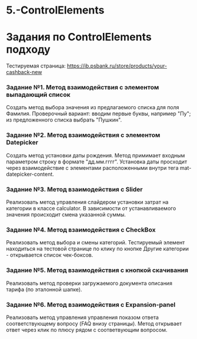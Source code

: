 # 5.-ControlElements
# Задания по ControlElements подходу

Тестируемая страница:  https://ib.psbank.ru/store/products/your-cashback-new 

### Задание №1. Метод взаимодействия с элементом выпадающий список
Создать метод выбора значения из предлагаемого списка для поля Фамилия.
Проверочный вариант: вводим первые буквы, например "Пу"; из предложенного списка выбрать "Пушкин".


### Задание №2. Метод взаимодействия с элементом Datepicker
Создать метод установки даты рождения. 
Метод примимает входным параметром строку в формате "дд.мм.гггг".
Установка даты просходит через взаимодействие с элементами расположенными внутри тега mat-datepicker-content.

### Задание №3. Метод взаимодействия с Slider
Реализовать метод управления слайдером установки затрат на категории в классе calculator.
В зависимости от устанавливаемого значения происходит смена указанной суммы.

### Задание №4. Метод взаимодействия с CheckBox
Реализовать метод выбора и смены категорий. 
Тестируемый элемент находиться на тестовой странице по клику по кнопке Другие категории - открывается список чек-боксов.

### Задание №5. Метод взаимодействия с кнопкой скачивания
Реализовать метод проверки загружаемого документа описания тарифа (по эталонной шапке).

### Задание №6. Метод взаимодействия с Expansion-panel
Реализовать метод управления управления показом ответа соответствующему вопросу (FAQ внизу страницы).
Метод открывает ответ через клик по плюсу рядом с соответвующим вопросом.